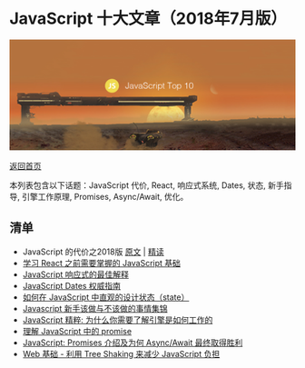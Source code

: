 # JavaScript 十大文章（2018年7月版）

![](./img/201808.png )

[返回首页](https://github.com/hijiangtao/javascript-articles-monthly)

本列表包含以下话题：JavaScript 代价, React, 响应式系统, Dates, 状态, 新手指导, 引擎工作原理, Promises, Async/Await, 优化。


## 清单


* JavaScript 的代价之2018版 [原文](https://medium.com/@addyosmani/the-cost-of-javascript-in-2018-7d8950fbb5d4) | [精读](https://zhuanlan.zhihu.com/p/41292532)
* [学习 React 之前需要掌握的 JavaScript 基础](https://www.robinwieruch.de/javascript-fundamentals-react-requirements)
* [JavaScript 响应式的最佳解释](https://medium.com/vue-mastery/the-best-explanation-of-javascript-reactivity-fea6112dd80d)
* [JavaScript Dates 权威指南](https://flaviocopes.com/javascript-dates)
* [如何在 JavaScript 中直观的设计状态（state）](https://medium.freecodecamp.org/how-to-visually-design-state-in-javascript-3a6a1aadab2b)
* [Javascript 新手该做与不该做的事情集锦](https://dev.to/jsguru_io/dos-and-donts-for-javascript-newbies--5dkl)
* [JavaScript 精粹: 为什么你需要了解引擎是如何工作的](https://medium.freecodecamp.org/javascript-essentials-why-you-should-know-how-the-engine-works-c2cc0d321553)
* [理解 JavaScript 中的 promise](https://hackernoon.com/understanding-promises-in-javascript-13d99df067c1)
* [JavaScript: Promises 介绍及为何 Async/Await 最终取得胜利](https://dev.to/nickparsons/javascript-promises-and-why-asyncawait-wins-the-battle-1g8a)
* [Web 基础 - 利用 Tree Shaking 来减少 JavaScript 负担](https://developers.google.com/web/fundamentals/performance/optimizing-javascript/tree-shaking)


